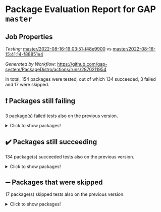 # Package Evaluation Report for GAP `master`

## Job Properties

*Testing:* [master/2022-08-16-19:03:51-f48e9900](https://github.com/gap-system/PackageDistro/blob/data/reports/master/2022-08-16-19:03:51-f48e9900) vs [master/2022-08-16-15:41:14-f88851e4](https://github.com/gap-system/PackageDistro/blob/data/reports/master/2022-08-16-15:41:14-f88851e4)

*Generated by Workflow:* https://github.com/gap-system/PackageDistro/actions/runs/2870211954

In total, 154 packages were tested, out of which 134 succeeded, 3 failed and 17 were skipped.

## :exclamation: Packages still failing

3 package(s) failed tests also on the previous version.
<details><summary>Click to show packages!</summary>

- francy 1.2.4 [(failure)](https://github.com/gap-system/PackageDistro/runs/7864830327?check_suite_focus=true)
- packagemanager 1.2 [(failure)](https://github.com/gap-system/PackageDistro/runs/7864836880?check_suite_focus=true)
- recog 1.3.2 [(failure)](https://github.com/gap-system/PackageDistro/runs/7864838280?check_suite_focus=true)
</details>

## :heavy_check_mark: Packages still succeeding

134 package(s) succeeded tests also on the previous version.
<details><summary>Click to show packages!</summary>

- 4ti2interface 2022.08-01 [(success)](https://github.com/gap-system/PackageDistro/runs/7864824223?check_suite_focus=true)
- ace 5.5 [(success)](https://github.com/gap-system/PackageDistro/runs/7864824368?check_suite_focus=true)
- aclib 1.3.2 [(success)](https://github.com/gap-system/PackageDistro/runs/7864824548?check_suite_focus=true)
- agt 0.2 [(success)](https://github.com/gap-system/PackageDistro/runs/7864824701?check_suite_focus=true)
- alnuth 3.2.1 [(success)](https://github.com/gap-system/PackageDistro/runs/7864824807?check_suite_focus=true)
- anupq 3.2.6 [(success)](https://github.com/gap-system/PackageDistro/runs/7864824939?check_suite_focus=true)
- atlasrep 2.1.4 [(success)](https://github.com/gap-system/PackageDistro/runs/7864825057?check_suite_focus=true)
- autodoc 2022.07.10 [(success)](https://github.com/gap-system/PackageDistro/runs/7864825212?check_suite_focus=true)
- automata 1.15 [(success)](https://github.com/gap-system/PackageDistro/runs/7864825309?check_suite_focus=true)
- automgrp 1.3.2 [(success)](https://github.com/gap-system/PackageDistro/runs/7864825444?check_suite_focus=true)
- autpgrp 1.11 [(success)](https://github.com/gap-system/PackageDistro/runs/7864825564?check_suite_focus=true)
- cap 2022.08-05 [(success)](https://github.com/gap-system/PackageDistro/runs/7864825683?check_suite_focus=true)
- caratinterface 2.3.4 [(success)](https://github.com/gap-system/PackageDistro/runs/7864825826?check_suite_focus=true)
- cddinterface 2022.08.11 [(success)](https://github.com/gap-system/PackageDistro/runs/7864825960?check_suite_focus=true)
- circle 1.6.5 [(success)](https://github.com/gap-system/PackageDistro/runs/7864826085?check_suite_focus=true)
- classicpres 1.22 [(success)](https://github.com/gap-system/PackageDistro/runs/7864826227?check_suite_focus=true)
- cohomolo 1.6.10 [(success)](https://github.com/gap-system/PackageDistro/runs/7864826376?check_suite_focus=true)
- congruence 1.2.4 [(success)](https://github.com/gap-system/PackageDistro/runs/7864826512?check_suite_focus=true)
- corelg 1.56 [(success)](https://github.com/gap-system/PackageDistro/runs/7864826656?check_suite_focus=true)
- crime 1.6 [(success)](https://github.com/gap-system/PackageDistro/runs/7864826843?check_suite_focus=true)
- crisp 1.4.5 [(success)](https://github.com/gap-system/PackageDistro/runs/7864826975?check_suite_focus=true)
- crypting 0.10 [(success)](https://github.com/gap-system/PackageDistro/runs/7864827100?check_suite_focus=true)
- cryst 4.1.25 [(success)](https://github.com/gap-system/PackageDistro/runs/7864827286?check_suite_focus=true)
- crystcat 1.1.10 [(success)](https://github.com/gap-system/PackageDistro/runs/7864827450?check_suite_focus=true)
- ctbllib 1.3.4 [(success)](https://github.com/gap-system/PackageDistro/runs/7864827570?check_suite_focus=true)
- cubefree 1.19 [(success)](https://github.com/gap-system/PackageDistro/runs/7864827693?check_suite_focus=true)
- curlinterface 2.2.3 [(success)](https://github.com/gap-system/PackageDistro/runs/7864827812?check_suite_focus=true)
- cvec 2.7.6 [(success)](https://github.com/gap-system/PackageDistro/runs/7864827960?check_suite_focus=true)
- datastructures 0.2.7 [(success)](https://github.com/gap-system/PackageDistro/runs/7864828087?check_suite_focus=true)
- deepthought 1.0.5 [(success)](https://github.com/gap-system/PackageDistro/runs/7864828278?check_suite_focus=true)
- design 1.7 [(success)](https://github.com/gap-system/PackageDistro/runs/7864828395?check_suite_focus=true)
- difsets 2.3.1 [(success)](https://github.com/gap-system/PackageDistro/runs/7864828533?check_suite_focus=true)
- digraphs 1.5.3 [(success)](https://github.com/gap-system/PackageDistro/runs/7864828655?check_suite_focus=true)
- edim 1.3.5 [(success)](https://github.com/gap-system/PackageDistro/runs/7864828808?check_suite_focus=true)
- example 4.3.2 [(success)](https://github.com/gap-system/PackageDistro/runs/7864829005?check_suite_focus=true)
- factint 1.6.3 [(success)](https://github.com/gap-system/PackageDistro/runs/7864829138?check_suite_focus=true)
- ferret 1.0.8 [(success)](https://github.com/gap-system/PackageDistro/runs/7864829288?check_suite_focus=true)
- fga 1.4.0 [(success)](https://github.com/gap-system/PackageDistro/runs/7864829425?check_suite_focus=true)
- fining 1.5 [(success)](https://github.com/gap-system/PackageDistro/runs/7864829541?check_suite_focus=true)
- float 1.0.3 [(success)](https://github.com/gap-system/PackageDistro/runs/7864829671?check_suite_focus=true)
- format 1.4.3 [(success)](https://github.com/gap-system/PackageDistro/runs/7864829815?check_suite_focus=true)
- forms 1.2.8 [(success)](https://github.com/gap-system/PackageDistro/runs/7864829946?check_suite_focus=true)
- fplsa 1.2.5 [(success)](https://github.com/gap-system/PackageDistro/runs/7864830068?check_suite_focus=true)
- fr 2.4.10 [(success)](https://github.com/gap-system/PackageDistro/runs/7864830205?check_suite_focus=true)
- fwtree 1.3 [(success)](https://github.com/gap-system/PackageDistro/runs/7864830479?check_suite_focus=true)
- gbnp 1.0.5 [(success)](https://github.com/gap-system/PackageDistro/runs/7864830589?check_suite_focus=true)
- generalizedmorphismsforcap 2022.05-01 [(success)](https://github.com/gap-system/PackageDistro/runs/7864830805?check_suite_focus=true)
- genss 1.6.7 [(success)](https://github.com/gap-system/PackageDistro/runs/7864830924?check_suite_focus=true)
- gradedringforhomalg 2022.07-01 [(success)](https://github.com/gap-system/PackageDistro/runs/7864831155?check_suite_focus=true)
- grape 4.8.5 [(success)](https://github.com/gap-system/PackageDistro/runs/7864831344?check_suite_focus=true)
- groupoids 1.71 [(success)](https://github.com/gap-system/PackageDistro/runs/7864831506?check_suite_focus=true)
- grpconst 2.6.2 [(success)](https://github.com/gap-system/PackageDistro/runs/7864831656?check_suite_focus=true)
- guarana 0.96.3 [(success)](https://github.com/gap-system/PackageDistro/runs/7864831808?check_suite_focus=true)
- guava 3.16 [(success)](https://github.com/gap-system/PackageDistro/runs/7864831999?check_suite_focus=true)
- hap 1.47 [(success)](https://github.com/gap-system/PackageDistro/runs/7864832132?check_suite_focus=true)
- hapcryst 0.1.15 [(success)](https://github.com/gap-system/PackageDistro/runs/7864832386?check_suite_focus=true)
- hecke 1.5.3 [(success)](https://github.com/gap-system/PackageDistro/runs/7864832518?check_suite_focus=true)
- help 3.5 [(success)](https://github.com/gap-system/PackageDistro/runs/7864832665?check_suite_focus=true)
- idrel 2.44 [(success)](https://github.com/gap-system/PackageDistro/runs/7864832864?check_suite_focus=true)
- images 1.3.1 [(success)](https://github.com/gap-system/PackageDistro/runs/7864833042?check_suite_focus=true)
- intpic 0.3.0 [(success)](https://github.com/gap-system/PackageDistro/runs/7864833176?check_suite_focus=true)
- io 4.7.2 [(success)](https://github.com/gap-system/PackageDistro/runs/7864833362?check_suite_focus=true)
- irredsol 1.4.3 [(success)](https://github.com/gap-system/PackageDistro/runs/7864833543?check_suite_focus=true)
- json 2.1.0 [(success)](https://github.com/gap-system/PackageDistro/runs/7864833701?check_suite_focus=true)
- jupyterkernel 1.4.1 [(success)](https://github.com/gap-system/PackageDistro/runs/7864833822?check_suite_focus=true)
- jupyterviz 1.5.6 [(success)](https://github.com/gap-system/PackageDistro/runs/7864833921?check_suite_focus=true)
- kan 1.34 [(success)](https://github.com/gap-system/PackageDistro/runs/7864834047?check_suite_focus=true)
- kbmag 1.5.9 [(success)](https://github.com/gap-system/PackageDistro/runs/7864834165?check_suite_focus=true)
- laguna 3.9.5 [(success)](https://github.com/gap-system/PackageDistro/runs/7864834294?check_suite_focus=true)
- liealgdb 2.2.1 [(success)](https://github.com/gap-system/PackageDistro/runs/7864834413?check_suite_focus=true)
- liepring 2.7 [(success)](https://github.com/gap-system/PackageDistro/runs/7864834535?check_suite_focus=true)
- liering 2.4.2 [(success)](https://github.com/gap-system/PackageDistro/runs/7864834643?check_suite_focus=true)
- linearalgebraforcap 2022.08-03 [(success)](https://github.com/gap-system/PackageDistro/runs/7864834783?check_suite_focus=true)
- loops 3.4.2 [(success)](https://github.com/gap-system/PackageDistro/runs/7864834910?check_suite_focus=true)
- lpres 1.0.3 [(success)](https://github.com/gap-system/PackageDistro/runs/7864835045?check_suite_focus=true)
- majoranaalgebras 1.4 [(success)](https://github.com/gap-system/PackageDistro/runs/7864835178?check_suite_focus=true)
- mapclass 1.4.5 [(success)](https://github.com/gap-system/PackageDistro/runs/7864835303?check_suite_focus=true)
- matgrp 0.64 [(success)](https://github.com/gap-system/PackageDistro/runs/7864835436?check_suite_focus=true)
- modisom 2.5.3 [(success)](https://github.com/gap-system/PackageDistro/runs/7864835576?check_suite_focus=true)
- modulepresentationsforcap 2022.08-02 [(success)](https://github.com/gap-system/PackageDistro/runs/7864835690?check_suite_focus=true)
- monoidalcategories 2022.08-03 [(success)](https://github.com/gap-system/PackageDistro/runs/7864835817?check_suite_focus=true)
- nconvex 2020.11-04 [(success)](https://github.com/gap-system/PackageDistro/runs/7864835951?check_suite_focus=true)
- nilmat 1.4.2 [(success)](https://github.com/gap-system/PackageDistro/runs/7864836081?check_suite_focus=true)
- nock 1.5 [(success)](https://github.com/gap-system/PackageDistro/runs/7864836207?check_suite_focus=true)
- normalizinterface 1.3.4 [(success)](https://github.com/gap-system/PackageDistro/runs/7864836331?check_suite_focus=true)
- nq 2.5.8 [(success)](https://github.com/gap-system/PackageDistro/runs/7864836456?check_suite_focus=true)
- numericalsgps 1.3.1 [(success)](https://github.com/gap-system/PackageDistro/runs/7864836576?check_suite_focus=true)
- openmath 11.5.1 [(success)](https://github.com/gap-system/PackageDistro/runs/7864836687?check_suite_focus=true)
- orb 4.8.5 [(success)](https://github.com/gap-system/PackageDistro/runs/7864836790?check_suite_focus=true)
- patternclass 2.4.2 [(success)](https://github.com/gap-system/PackageDistro/runs/7864837021?check_suite_focus=true)
- permut 2.0.4 [(success)](https://github.com/gap-system/PackageDistro/runs/7864837138?check_suite_focus=true)
- polenta 1.3.10 [(success)](https://github.com/gap-system/PackageDistro/runs/7864837252?check_suite_focus=true)
- polymaking 0.8.6 [(success)](https://github.com/gap-system/PackageDistro/runs/7864837346?check_suite_focus=true)
- primgrp 3.4.2 [(success)](https://github.com/gap-system/PackageDistro/runs/7864837438?check_suite_focus=true)
- profiling 2.5.0 [(success)](https://github.com/gap-system/PackageDistro/runs/7864837571?check_suite_focus=true)
- qpa 1.34 [(success)](https://github.com/gap-system/PackageDistro/runs/7864837724?check_suite_focus=true)
- quagroup 1.8.3 [(success)](https://github.com/gap-system/PackageDistro/runs/7864837864?check_suite_focus=true)
- radiroot 2.9 [(success)](https://github.com/gap-system/PackageDistro/runs/7864837963?check_suite_focus=true)
- rcwa 4.7.0 [(success)](https://github.com/gap-system/PackageDistro/runs/7864838059?check_suite_focus=true)
- rds 1.8 [(success)](https://github.com/gap-system/PackageDistro/runs/7864838175?check_suite_focus=true)
- repndecomp 1.2.1 [(success)](https://github.com/gap-system/PackageDistro/runs/7864838394?check_suite_focus=true)
- repsn 3.1.0 [(success)](https://github.com/gap-system/PackageDistro/runs/7864838519?check_suite_focus=true)
- resclasses 4.7.3 [(success)](https://github.com/gap-system/PackageDistro/runs/7864838636?check_suite_focus=true)
- scscp 2.3.1 [(success)](https://github.com/gap-system/PackageDistro/runs/7864838749?check_suite_focus=true)
- semigroups 5.0.2 [(success)](https://github.com/gap-system/PackageDistro/runs/7864838939?check_suite_focus=true)
- sglppow 2.2 [(success)](https://github.com/gap-system/PackageDistro/runs/7864839092?check_suite_focus=true)
- sgpviz 0.999.5 [(success)](https://github.com/gap-system/PackageDistro/runs/7864839204?check_suite_focus=true)
- simpcomp 2.1.14 [(success)](https://github.com/gap-system/PackageDistro/runs/7864839332?check_suite_focus=true)
- singular 2020.12.18 [(success)](https://github.com/gap-system/PackageDistro/runs/7864839466?check_suite_focus=true)
- sla 1.5.3 [(success)](https://github.com/gap-system/PackageDistro/runs/7864839598?check_suite_focus=true)
- smallgrp 1.5 [(success)](https://github.com/gap-system/PackageDistro/runs/7864839747?check_suite_focus=true)
- smallsemi 0.6.13 [(success)](https://github.com/gap-system/PackageDistro/runs/7864839902?check_suite_focus=true)
- sonata 2.9.4 [(success)](https://github.com/gap-system/PackageDistro/runs/7864840056?check_suite_focus=true)
- sophus 1.27 [(success)](https://github.com/gap-system/PackageDistro/runs/7864840198?check_suite_focus=true)
- spinsym 1.5.2 [(success)](https://github.com/gap-system/PackageDistro/runs/7864840344?check_suite_focus=true)
- standardff 0.9.4 [(success)](https://github.com/gap-system/PackageDistro/runs/7864840468?check_suite_focus=true)
- symbcompcc 1.3.2 [(success)](https://github.com/gap-system/PackageDistro/runs/7864840587?check_suite_focus=true)
- thelma 1.3 [(success)](https://github.com/gap-system/PackageDistro/runs/7864840747?check_suite_focus=true)
- tomlib 1.2.9 [(success)](https://github.com/gap-system/PackageDistro/runs/7864840893?check_suite_focus=true)
- toolsforhomalg 2022.08-01 [(success)](https://github.com/gap-system/PackageDistro/runs/7864841036?check_suite_focus=true)
- toric 1.9.5 [(success)](https://github.com/gap-system/PackageDistro/runs/7864841173?check_suite_focus=true)
- toricvarieties 2022.07.13 [(success)](https://github.com/gap-system/PackageDistro/runs/7864841306?check_suite_focus=true)
- transgrp 3.6.3 [(success)](https://github.com/gap-system/PackageDistro/runs/7864841436?check_suite_focus=true)
- ugaly 4.0.3 [(success)](https://github.com/gap-system/PackageDistro/runs/7864841556?check_suite_focus=true)
- unipot 1.5 [(success)](https://github.com/gap-system/PackageDistro/runs/7864841666?check_suite_focus=true)
- unitlib 4.1.0 [(success)](https://github.com/gap-system/PackageDistro/runs/7864841779?check_suite_focus=true)
- utils 0.76 [(success)](https://github.com/gap-system/PackageDistro/runs/7864841881?check_suite_focus=true)
- uuid 0.7 [(success)](https://github.com/gap-system/PackageDistro/runs/7864841996?check_suite_focus=true)
- walrus 0.9991 [(success)](https://github.com/gap-system/PackageDistro/runs/7864842140?check_suite_focus=true)
- wedderga 4.10.2 [(success)](https://github.com/gap-system/PackageDistro/runs/7864842301?check_suite_focus=true)
- xmod 2.88 [(success)](https://github.com/gap-system/PackageDistro/runs/7864842465?check_suite_focus=true)
- xmodalg 1.22 [(success)](https://github.com/gap-system/PackageDistro/runs/7864842604?check_suite_focus=true)
- yangbaxter 0.10.1 [(success)](https://github.com/gap-system/PackageDistro/runs/7864842783?check_suite_focus=true)
- zeromqinterface 0.14 [(success)](https://github.com/gap-system/PackageDistro/runs/7864842897?check_suite_focus=true)
</details>

## :heavy_minus_sign: Packages that were skipped

17 package(s) skipped tests also on the previous version.
<details><summary>Click to show packages!</summary>

- browse 1.8.14 [(skipped)](https://github.com/gap-system/PackageDistro/runs/7864605228?check_suite_focus=true)
- examplesforhomalg 2022.03-01 [(skipped)](https://github.com/gap-system/PackageDistro/runs/7864605228?check_suite_focus=true)
- gapdoc 1.6.5 [(skipped)](https://github.com/gap-system/PackageDistro/runs/7864605228?check_suite_focus=true)
- gauss 2022.03-01 [(skipped)](https://github.com/gap-system/PackageDistro/runs/7864605228?check_suite_focus=true)
- gaussforhomalg 2022.06-01 [(skipped)](https://github.com/gap-system/PackageDistro/runs/7864605228?check_suite_focus=true)
- gradedmodules 2022.03-01 [(skipped)](https://github.com/gap-system/PackageDistro/runs/7864605228?check_suite_focus=true)
- homalg 2022.03-01 [(skipped)](https://github.com/gap-system/PackageDistro/runs/7864605228?check_suite_focus=true)
- homalgtocas 2022.07-01 [(skipped)](https://github.com/gap-system/PackageDistro/runs/7864605228?check_suite_focus=true)
- io_forhomalg 2022.03-01 [(skipped)](https://github.com/gap-system/PackageDistro/runs/7864605228?check_suite_focus=true)
- itc 1.5.1 [(skipped)](https://github.com/gap-system/PackageDistro/runs/7864605228?check_suite_focus=true)
- localizeringforhomalg 2022.03-01 [(skipped)](https://github.com/gap-system/PackageDistro/runs/7864605228?check_suite_focus=true)
- matricesforhomalg 2022.06-01 [(skipped)](https://github.com/gap-system/PackageDistro/runs/7864605228?check_suite_focus=true)
- modules 2022.03-01 [(skipped)](https://github.com/gap-system/PackageDistro/runs/7864605228?check_suite_focus=true)
- polycyclic 2.16 [(skipped)](https://github.com/gap-system/PackageDistro/runs/7864605228?check_suite_focus=true)
- ringsforhomalg 2022.07-01 [(skipped)](https://github.com/gap-system/PackageDistro/runs/7864605228?check_suite_focus=true)
- sco 2022.03-01 [(skipped)](https://github.com/gap-system/PackageDistro/runs/7864605228?check_suite_focus=true)
- xgap 4.31 [(skipped)](https://github.com/gap-system/PackageDistro/runs/7864605228?check_suite_focus=true)
</details>

